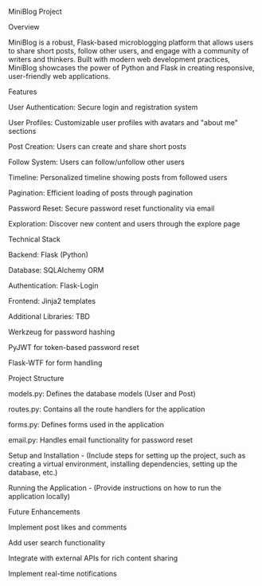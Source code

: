 MiniBlog Project

Overview

MiniBlog is a robust, Flask-based microblogging platform that allows users to share short posts, follow other users, and engage with a community of writers and thinkers. Built with modern web development practices, MiniBlog showcases the power of Python and Flask in creating responsive, user-friendly web applications.

Features

User Authentication: Secure login and registration system

User Profiles: Customizable user profiles with avatars and "about me" sections

Post Creation: Users can create and share short posts

Follow System: Users can follow/unfollow other users

Timeline: Personalized timeline showing posts from followed users

Pagination: Efficient loading of posts through pagination

Password Reset: Secure password reset functionality via email

Exploration: Discover new content and users through the explore page


Technical Stack

Backend: Flask (Python)

Database: SQLAlchemy ORM

Authentication: Flask-Login

Frontend: Jinja2 templates


Additional Libraries: TBD

Werkzeug for password hashing

PyJWT for token-based password reset

Flask-WTF for form handling


Project Structure

models.py: Defines the database models (User and Post)

routes.py: Contains all the route handlers for the application

forms.py: Defines forms used in the application

email.py: Handles email functionality for password reset


Setup and Installation - 
(Include steps for setting up the project, such as creating a virtual environment, installing dependencies, setting up the database, etc.)

Running the Application - 
(Provide instructions on how to run the application locally)


Future Enhancements

Implement post likes and comments

Add user search functionality

Integrate with external APIs for rich content sharing

Implement real-time notifications
